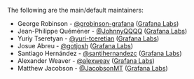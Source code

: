The following are the main/default maintainers:

- George Robinson - [@grobinson-grafana](https://github.com/grobinson-grafana) ([Grafana Labs](https://grafana.com))
- Jean-Philippe Quéméner - [@JohnnyQQQQ](https://github.com/JohnnyQQQQ) ([Grafana Labs](https://grafana.com))
- Yuriy Tseretyan - [@yuri-tceretian](https://github.com/yuri-tceretian) ([Grafana Labs](https://grafana.com))
- Josue Abreu - [@gotjosh](https://github.com/gotjosh) ([Grafana Labs](https://grafana.com))
- Santiago Hernández - [@santihernandezc](https://github.com/santihernandezc) ([Grafana Labs](https://grafana.com))
- Alexander Weaver - [@alexweav](https://github.com/alexweav) ([Grafana Labs](https://grafana.com))
- Matthew Jacobson - [@JacobsonMT](https://github.com/JacobsonMT) ([Grafana Labs](https://grafana.com))
